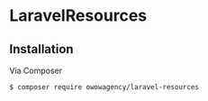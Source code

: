 # LaravelResources

## Installation

Via Composer

``` bash
$ composer require owowagency/laravel-resources
```
